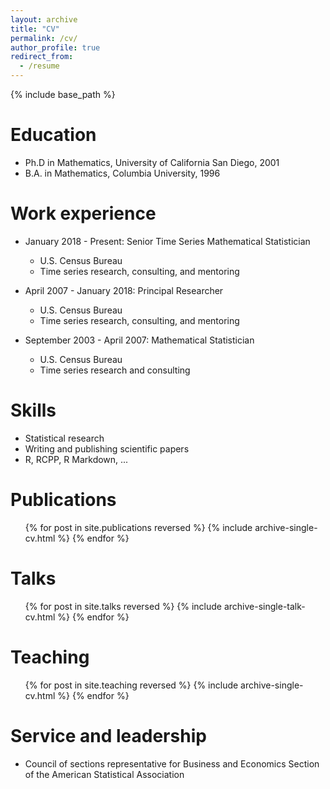 ```yaml
---
layout: archive
title: "CV"
permalink: /cv/
author_profile: true
redirect_from:
  - /resume
---
```


{% include base_path %}

Education
======
* Ph.D in Mathematics, University of California San Diego, 2001
* B.A. in Mathematics, Columbia University, 1996

Work experience
======
* January 2018 - Present: Senior Time Series Mathematical Statistician
  * U.S. Census Bureau
  * Time series research, consulting, and mentoring

* April 2007 - January 2018: Principal Researcher 
  * U.S. Census Bureau
  * Time series research, consulting, and mentoring

* September 2003 - April 2007: Mathematical Statistician
  * U.S. Census Bureau
  * Time series research and consulting
  
Skills
======
* Statistical research
* Writing and publishing scientific papers
* R, RCPP, R Markdown, ...

Publications
======
  <ul>{% for post in site.publications reversed %}
    {% include archive-single-cv.html %}
  {% endfor %}</ul>
  
Talks
======
  <ul>{% for post in site.talks reversed %}
    {% include archive-single-talk-cv.html  %}
  {% endfor %}</ul>
  
Teaching
======
  <ul>{% for post in site.teaching reversed %}
    {% include archive-single-cv.html %}
  {% endfor %}</ul>
  
Service and leadership
======
* Council of sections representative for Business and Economics Section of the American Statistical Association
